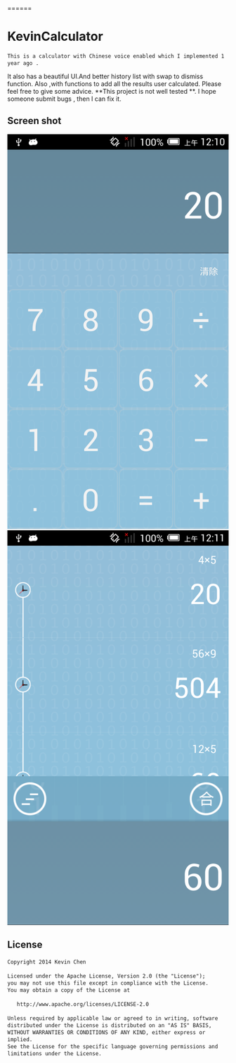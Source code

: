
======
# KevinCalculator
	This is a calculator with Chinese voice enabled which I implemented 1 year ago .
It also has a beautiful UI.And better history list with swap to dismiss function. 
Also ,with functions to add all the results user calculated. 
Please feel free to give some advice. **This project is not well tested **.
I hope someone submit bugs , then I can fix it. 

## Screen shot
![](pic1.png)
![](pic2.png)



## License

    Copyright 2014 Kevin Chen

    Licensed under the Apache License, Version 2.0 (the "License");
    you may not use this file except in compliance with the License.
    You may obtain a copy of the License at

       http://www.apache.org/licenses/LICENSE-2.0

    Unless required by applicable law or agreed to in writing, software
    distributed under the License is distributed on an "AS IS" BASIS,
    WITHOUT WARRANTIES OR CONDITIONS OF ANY KIND, either express or implied.
    See the License for the specific language governing permissions and
    limitations under the License.